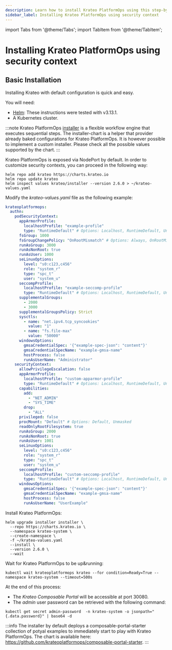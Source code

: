 ```yaml
---
description: Learn how to install Krateo PlatformOps using this step-by-step guide
sidebar_label: Installing Krateo PlatformOps using security context
---
```


import Tabs from '@theme/Tabs';
import TabItem from '@theme/TabItem';

# Installing Krateo PlatformOps using security context

## Basic Installation

Installing Krateo with default configuration is quick and easy.

You will need:

* [Helm](https://helm.sh/docs/): These instructions were tested with v3.13.1.
* A Kubernetes cluster.

:::note
Krateo PlatformOps [installer](https://github.com/krateoplatformops/installer-chart) is a flexible workflow engine that executes sequential steps. The installer-chart is a helper that provider already baked configurations for Krateo PlatformOps. It is however possible to implement a custom installer. Please check all the possible values supported by the chart.
:::

<Tabs groupId="kubernetes-version">
<TabItem value="securitycontext" label="securitycontext">

Krateo PlatformOps is exposed via NodePort by default. In order to customize security contexts, you can proceed in the following way:

```shell
helm repo add krateo https://charts.krateo.io
helm repo update krateo
helm inspect values krateo/installer --version 2.6.0 > ~/krateo-values.yaml
```

Modify the *krateo-values.yaml* file as the following example:

```yaml
krateoplatformops:
  authn:
    podSecurityContext:
      appArmorProfile:
        localhostProfile: "example-profile"
        type: "RuntimeDefault" # Options: Localhost, RuntimeDefault, Unconfined
      fsGroup: 1000
      fsGroupChangePolicy: "OnRootMismatch" # Options: Always, OnRootMismatch
      runAsGroup: 3000
      runAsNonRoot: true
      runAsUser: 1000
      seLinuxOptions:
        level: "s0:c123,c456"
        role: "system_r"
        type: "spc_t"
        user: "system_u"
      seccompProfile:
        localhostProfile: "example-seccomp-profile"
        type: "RuntimeDefault" # Options: Localhost, RuntimeDefault, Unconfined
      supplementalGroups:
        - 2000
        - 3000
      supplementalGroupsPolicy: Strict
      sysctls:
        - name: "net.ipv4.tcp_syncookies"
          value: "1"
        - name: "fs.file-max"
          value: "50000"
      windowsOptions:
        gmsaCredentialSpec: '{"example-spec-json": "content"}'
        gmsaCredentialSpecName: "example-gmsa-name"
        hostProcess: false
        runAsUserName: "Administrator"
    securityContext:
      allowPrivilegeEscalation: false
      appArmorProfile:
        localhostProfile: "custom-apparmor-profile"
        type: "RuntimeDefault" # Options: Localhost, RuntimeDefault, Unconfined
      capabilities:
        add:
          - "NET_ADMIN"
          - "SYS_TIME"
        drop:
          - "ALL"
      privileged: false
      procMount: "Default" # Options: Default, Unmasked
      readOnlyRootFilesystem: true
      runAsGroup: 2000
      runAsNonRoot: true
      runAsUser: 1001
      seLinuxOptions:
        level: "s0:c123,c456"
        role: "system_r"
        type: "spc_t"
        user: "system_u"
      seccompProfile:
        localhostProfile: "custom-seccomp-profile"
        type: "RuntimeDefault" # Options: Localhost, RuntimeDefault, Unconfined
      windowsOptions:
        gmsaCredentialSpec: '{"example-spec-json": "content"}'
        gmsaCredentialSpecName: "example-gmsa-name"
        hostProcess: false
        runAsUserName: "UserExample"
```

Install Krateo PlatformOps:

```shell
helm upgrade installer installer \
  --repo https://charts.krateo.io \
  --namespace krateo-system \
  --create-namespace \
  -f ~/krateo-values.yaml
  --install \
  --version 2.6.0 \
  --wait
```

Wait for Krateo PlatformOps to be up&running:
```shell
kubectl wait krateoplatformops krateo --for condition=Ready=True --namespace krateo-system --timeout=500s
```

At the end of this process:

* The *Krateo Composable Portal* will be accessible at port 30080.
* The *admin* user password can be retrieved with the following command:
```shell
kubectl get secret admin-password  -n krateo-system -o jsonpath="{.data.password}" | base64 -d
```

</TabItem>
</Tabs>

:::info
The installer by default deploys a composable-portal-starter collection of potyal examples to immediately start to play with Krateo PlatformOps. The chart is available here: https://github.com/krateoplatformops/composable-portal-starter.
:::
